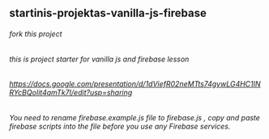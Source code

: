 ## startinis-projektas-vanilla-js-firebase
###### fork this project
###### this is project starter for vanilla js and firebase lesson 
###### https://docs.google.com/presentation/d/1dViefR02neMTts74gywLG4HC1INRYcBQoIit4qmTk7I/edit?usp=sharing

###### You need to rename firebase.example.js file to firebase.js , copy and paste firebase scripts into the  file before you use any Firebase services.

